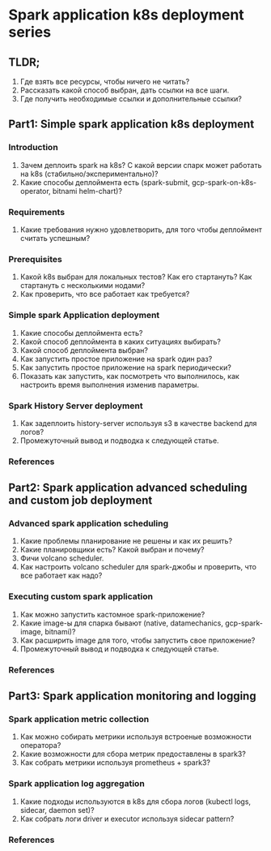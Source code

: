 <!--more-->
# Spark application k8s deployment series

## TLDR;
1. Где взять все ресурсы, чтобы ничего не читать?
2. Рассказать какой способ выбран, дать ссылки на все шаги.
3. Где получить необходимые ссылки и дополнительные ссылки?

## Part1: Simple spark application k8s deployment

### Introduction
1. Зачем деплоить spark на k8s? С какой версии спарк может работать на k8s (стабильно/экспериментально)?
2. Какие способы деплоймента есть (spark-submit, gcp-spark-on-k8s-operator, bitnami helm-chart)? 

### Requirements
1. Какие требования нужно удовлетворить, для того чтобы деплоймент считать успешным?

### Prerequisites
1. Какой k8s выбран для локальных тестов? Как его стартануть? Как стартануть с несколькими нодами?
2. Как проверить, что все работает как требуется?

### Simple spark Application deployment
1. Какие способы деплоймента есть?
2. Какой способ деплоймента в каких ситуациях выбирать?
3. Какой способ деплоймента выбран?
4. Как запустить простое приложение на spark один раз?
5. Как запустить простое приложение на spark периодически?
6. Показать как запустить, как посмотреть что выполнилось, как настроить время выполнения изменив параметры.

### Spark History Server deployment
1. Как задеплоить history-server используя s3 в качестве backend для логов?
2. Промежуточный вывод и подводка к следующей статье.

### References

## Part2: Spark application advanced scheduling and custom job deployment

### Advanced spark application scheduling
1. Какие проблемы планирование не решены и как их решить?
2. Какие планировщики есть? Какой выбран и почему?
3. Фичи volcano scheduler.
4. Как настроить volcano scheduler для spark-джобы и проверить, что все работает как надо?

### Executing custom spark application
1. Как можно запустить кастомное spark-приложение?
2. Какие image-ы для спарка бывают (native, datamechanics, gcp-spark-image, bitnami)?
3. Как расширить image для того, чтобы запустить свое приложение?
4. Промежуточный вывод и подводка к следующей статье.

### References

## Part3: Spark application monitoring and logging

### Spark application metric collection
1. Как можно собирать метрики используя встроеные возможности оператора?
2. Какие возможности для сбора метрик предоставлены в spark3?
3. Как собрать метрики используя prometheus + spark3?

### Spark application log aggregation
1. Какие подходы используются в k8s для сбора логов (kubectl logs, sidecar, daemon set)?
2. Как собрать логи driver и executor используя sidecar pattern?

### References
